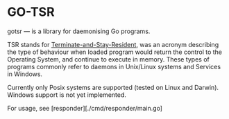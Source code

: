 # GO-TSR

gotsr — is a library for daemonising Go programs.

TSR stands for [Terminate-and-Stay-Resident][1], was an acronym describing the
type of behaviour when loaded program would return the control to the
Operating System, and continue to execute in memory.  These types of programs
commonly refer to daemons in Unix/Linux systems and Services in Windows.

Currently only Posix systems are supported (tested on Linux and Darwin).
Windows support is not yet implemented.

For usage, see [responder][./cmd/responder/main.go]

[1]: https://en.wikipedia.org/wiki/Terminate-and-stay-resident_program
